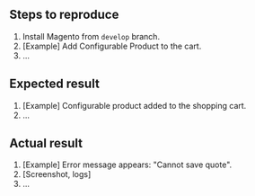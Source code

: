 Steps to reproduce
--
1. Install Magento from `develop` branch.
2. [Example] Add Configurable Product to the cart.
3. ...

Expected result
--
1. [Example] Configurable product added to the shopping cart.
2. ...

Actual result
--
1. [Example] Error message appears: "Cannot save quote".
2. [Screenshot, logs]
3. ...
